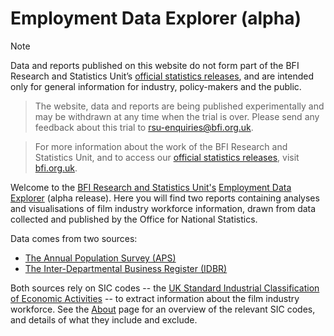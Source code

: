 # Employment Data Explorer (alpha)
> [!NOTE]
> Data and reports published on this website do not form part of the BFI Research and Statistics Unit’s [official statistics releases](https://www.bfi.org.uk/industry-data-insights/official-statistics-release-calendar), and are intended only for general information for industry, policy-makers and the public. 

> The website, data and reports are being published experimentally and may be withdrawn at any time when the trial is over. Please send any feedback about this trial to [rsu-enquiries@bfi.org.uk](mailto:rsu-enquiries@bfi.org.uk).

> For more information about the work of the BFI Research and Statistics Unit, and to access our [official statistics releases](https://www.bfi.org.uk/industry-data-insights/official-statistics-release-calendar), visit [bfi.org.uk](https://www.bfi.org.uk/industry-data-insights/). 

Welcome to the [BFI Research and Statistics Unit's](https://www.bfi.org.uk/industry-data-insights/) [Employment Data Explorer](https://bfi-rsu.github.io/employment/) (alpha release). Here you will find two reports containing analyses and visualisations of film industry workforce information, drawn from data collected and published by the Office for National Statistics.

Data comes from two sources:

* [The Annual Population Survey (APS)](https://bfi-rsu.github.io/employment/employment-by-sector.html)
* [The Inter-Departmental Business Register (IDBR)](https://bfi-rsu.github.io/employment/workplaces-and-enterprises.html)

Both sources rely on SIC codes -- the [UK Standard Industrial Classification of Economic Activities](https://www.ons.gov.uk/methodology/classificationsandstandards/ukstandardindustrialclassificationofeconomicactivities/uksic2007) -- to extract information about the film industry workforce. See the [About](https://bfi-rsu.github.io/employment/about.html) page for an overview of the relevant SIC codes, and details of what they include and exclude.